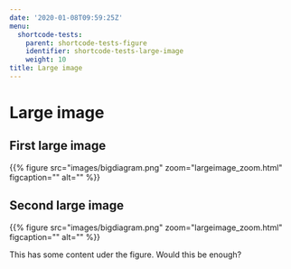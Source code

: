 ```yaml
---
date: '2020-01-08T09:59:25Z'
menu:
  shortcode-tests:
    parent: shortcode-tests-figure
    identifier: shortcode-tests-large-image
    weight: 10
title: Large image
---
```



# Large image

## First large image

{{% 
   figure 
	src="images/bigdiagram.png"
	zoom="largeimage_zoom.html"
	figcaption=""
	alt=""
%}}

## Second large image

{{% 
   figure 
	src="images/bigdiagram.png"
	zoom="largeimage_zoom.html"
	figcaption=""
	alt=""
%}}

This has some content uder the figure. Would this be enough?
